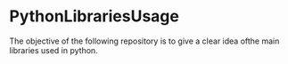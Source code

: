 # PythonLibrariesUsage
The objective of the following repository is to give a clear idea of ​​the main libraries used in python.
